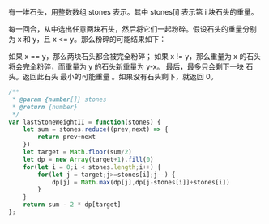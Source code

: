 有一堆石头，用整数数组 stones 表示。其中 stones[i] 表示第 i 块石头的重量。

每一回合，从中选出任意两块石头，然后将它们一起粉碎。假设石头的重量分别为 x 和 y，且 x <= y。那么粉碎的可能结果如下：

如果 x == y，那么两块石头都会被完全粉碎；
如果 x != y，那么重量为 x 的石头将会完全粉碎，而重量为 y 的石头新重量为 y-x。
最后，最多只会剩下一块 石头。返回此石头 最小的可能重量 。如果没有石头剩下，就返回 0。

```js
/**
 * @param {number[]} stones
 * @return {number}
 */
var lastStoneWeightII = function(stones) {
    let sum = stones.reduce((prev,next) => {
        return prev+next
    })
    let target = Math.floor(sum/2)
    let dp = new Array(target+1).fill(0)
    for(let i = 0;i < stones.length;i++) {
        for(let j = target;j>=stones[i];j--) {
            dp[j] = Math.max(dp[j],dp[j-stones[i]]+stones[i])
        }
    }
    return sum - 2 * dp[target]
};
```